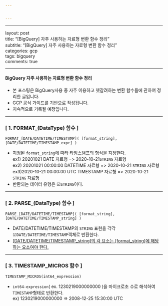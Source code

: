 ```yaml
---


---
```


<hr>
<p>layout: post<br>
title:  “[BigQuery] 자주 사용하는 자료형 변환 함수 정리”<br>
subtitle: “[BigQuery] 자주 사용하는 자료형 변환 함수 정리”<br>
categories: gcp<br>
tags: bigquery<br>
comments: true</p>
<hr>
<h4 id="bigquery--자주-사용하는-자료형-변환-함수-정리">BigQuery  자주 사용하는 자료형 변환 함수 정리</h4>
<ul>
<li>본 포스팅은 BigQuery사용 중 자주 이용하고 헷갈려하는 변환 함수들에 관하여 정리한 글입니다.</li>
<li>GCP 공식 가이드를 기반으로 작성됩니다.</li>
<li>지속적으로 기록될 예정입니다.</li>
</ul>
<hr>
<h3 id="format_datatype-함수-">[ 1. FORMAT_(DataType) 함수 ]</h3>
<pre class=" language-sql"><code class="prism  language-sql">FORMAT_<span class="token punctuation">[</span><span class="token keyword">DATE</span><span class="token operator">/</span><span class="token keyword">DATETIME</span><span class="token operator">/</span><span class="token keyword">TIMESTAMP</span><span class="token punctuation">]</span><span class="token punctuation">(</span> <span class="token punctuation">[</span>format_string<span class="token punctuation">]</span><span class="token punctuation">,</span> <span class="token punctuation">[</span><span class="token keyword">DATE</span><span class="token operator">/</span><span class="token keyword">DATETIME</span><span class="token operator">/</span>TIMESTAMP_expr<span class="token punctuation">]</span> <span class="token punctuation">)</span>
</code></pre>
<ul>
<li>지정된 <code>format_string</code>에 따라 타임스탬프의 형식을 지정한다.<br>ex1) 20201021 DATE 자료형 =&gt; 2020-10-21<code>STRING</code> 자료형<br>ex2) 20201021 00:00:00 DATETIME 자료형 =&gt; 2020-10-21 <code>STRING</code> 자료형<br>ex3)2020-10-21 00:00:00 UTC TIMESTAMP 자료형 =&gt; 2020-10-21 <code>STRING</code> 자료형</li>
<li>반환되는 데이터 유형은 ☑<code>STRING</code>이다.</li>
</ul>
<hr>
<h3 id="parse_datatype-함수-">[ 2. PARSE_(DataType) 함수 ]</h3>
<pre class=" language-sql"><code class="prism  language-sql">PARSE_<span class="token punctuation">[</span><span class="token keyword">DATE</span><span class="token operator">/</span><span class="token keyword">DATETIME</span><span class="token operator">/</span><span class="token keyword">TIMESTAMP</span><span class="token punctuation">]</span><span class="token punctuation">(</span> <span class="token punctuation">[</span>format_string<span class="token punctuation">]</span><span class="token punctuation">,</span> <span class="token punctuation">[</span><span class="token keyword">DATE</span><span class="token operator">/</span><span class="token keyword">DATETIME</span><span class="token operator">/</span>TIMESTAMP_string<span class="token punctuation">]</span> <span class="token punctuation">)</span>
</code></pre>
<ul>
<li>DATE/DATETIME/TIMESTAMP의 <code>STRING</code> 표현을 각각 ☑<code>DATE/DATETIME/TIMESTAMP</code>객체로 반환한다.</li>
<li><u>[DATE/DATETIME/TIMESTAMP_string]의 각 요소는 [format_string]에 해당하는 요소여야 한다.</u></li>
</ul>
<hr>
<h3 id="timestamp_micros-함수-">[ 3. TIMESTAMP_MICROS 함수 ]</h3>
<pre class=" language-sql"><code class="prism  language-sql">TIMESTAMP_MICROS<span class="token punctuation">(</span>int64_expression<span class="token punctuation">)</span>
</code></pre>
<ul>
<li><code>int64-expression</code>( ex. 1230219000000000 )을 마이크로초 수로 해석하여 <code>TIMESTAMP</code>형태로 반환한다. <br>ex) 1230219000000000 =&gt; 2008-12-25 15:30:00 UTC</li>
</ul>

